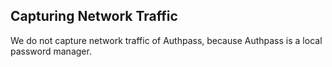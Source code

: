 ## Capturing Network Traffic

We do not capture network traffic of Authpass, because Authpass is a local password manager.

